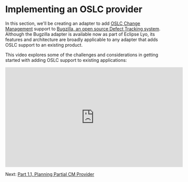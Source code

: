 # Implementing an OSLC provider 

In this section, we'll be creating an adapter to add [OSLC Change
Management](http://open-services.net/bin/view/Main/CmSpecificationV2) support
to [Bugzilla, an open source Defect Tracking system](http://www.bugzilla.org/).
Although the Bugzilla adapter is available now as part of Eclipse Lyo, its
features and architecture are broadly applicable to any adapter that adds OSLC
support to an existing product.

This video explores some of the challenges and considerations in getting
started with adding OSLC support to existing applications:

<iframe width="560" height="315" src="https://www.youtube-nocookie.com/embed/-oXqudLmNMI" title="YouTube video player" frameborder="0" allow="accelerometer; clipboard-write; encrypted-media; gyroscope; picture-in-picture" allowfullscreen></iframe>

Next: [Part 1.1, Planning Partial CM Provider](1_1_planning_partial_cm_provider) 